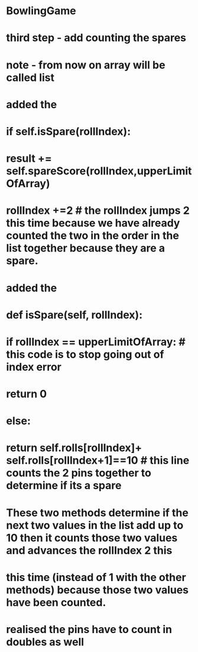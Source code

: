 # BowlingGame
# third step - add counting the spares
#
# note - from now on array will be called list
#
# added the 
#               if self.isSpare(rollIndex):
#                   result += self.spareScore(rollIndex,upperLimitOfArray)
#                   rollIndex +=2 # the rollIndex jumps 2 this time because we have already counted the two in the order in the list together because they are a spare.
#
#
# added the 
#               def isSpare(self, rollIndex):
#                   if rollIndex == upperLimitOfArray:     # this code is to stop going out of index error     
#                       return 0               
#                   else:  
#                       return self.rolls[rollIndex]+ self.rolls[rollIndex+1]==10  # this line counts the 2 pins together to determine if its a spare
#
#
# These two methods determine if the next two values in the list add up to 10 then it counts those two values and advances the rollIndex 2 this 
# this time (instead of 1 with the other methods) because those two values have been counted. 
#
#
# realised the pins have to count in doubles as well